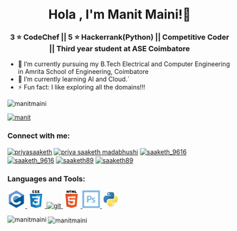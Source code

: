 <h1 align="center">Hola , I'm Manit Maini!👋</h1>
<h3 align="center">3 ⭐ CodeChef || 5 ⭐ Hackerrank(Python) || Competitive Coder || Third year student at ASE Coimbatore</h3>

- 🏫 I’m currently pursuing my B.Tech Electrical and Computer Engineering in Amrita School of Engineering, Coimbatore
- 🔭 I’m currently learning AI and Cloud.`
- ⚡ Fun fact: I like exploring all the domains!!!

<p align="left"> <img src="https://komarev.com/ghpvc/?username=manitmaini&label=Profile%20views&color=0e75b6&style=flat" alt="manitmaini" /> </p>

<p align="left"> <a href="https://twitter.com/manit" target="blank"><img src="https://img.shields.io/twitter/follow/manit?logo=twitter&style=for-the-badge" alt="manit" /></a> </p>

<h3 align="left">Connect with me:</h3>
<p align="left">
<a href="https://twitter.com/Manit11944809" target="blank"><img align="center" src="https://uxwing.com/wp-content/themes/uxwing/download/10-brands-and-social-media/twitter-round-line-color.svg" alt="priyasaaketh" height="30" width="40" /></a>
<a href="https://www.linkedin.com/in/manit-maini-36579788/" target="blank"><img align="center" src="https://uxwing.com/wp-content/themes/uxwing/download/10-brands-and-social-media/linkedin-round-line-color.svg" alt="priya saaketh madabhushi" height="30" width="40" /></a>
<a href="https://www.instagram.com/dil_se_manit/" target="blank"><img align="center" src="https://uxwing.com/wp-content/themes/uxwing/download/10-brands-and-social-media/instagram-round-line-color.svg" alt="saaketh_9616" height="30" width="40" /></a>
<a href="https://www.codechef.com/users/manit_13" target="blank"><img align="center" src="https://cdn.jsdelivr.net/npm/simple-icons@3.1.0/icons/codechef.svg" alt="saaketh_9616" height="30" width="40" /></a>
<a href="https://www.hackerrank.com/manitmaini" target="blank"><img align="center" src="https://upload.wikimedia.org/wikipedia/commons/6/65/HackerRank_logo.png" alt="saaketh89" height="30" width="40" /></a>
<a href="https://auth.geeksforgeeks.org/user/manitmaini/profile" target="blank"><img align="center" src="https://encrypted-tbn0.gstatic.com/images?q=tbn:ANd9GcSiskq6uHR_nlUGFkFmsdNAmSiR_1shiLz3fw&usqp=CAU" alt="saaketh89" height="30" width="40" /></a>
</p>
  

<h3  align="left">Languages and Tools:</h3>
<p align="left"> <a href="https://www.cprogramming.com/" target="_blank"> <img src="https://raw.githubusercontent.com/devicons/devicon/master/icons/c/c-original.svg" alt="c" width="40" height="40"/> </a>  <a href="https://www.w3schools.com/css/" target="_blank"> <img src="https://raw.githubusercontent.com/devicons/devicon/master/icons/css3/css3-original-wordmark.svg" alt="css3" width="40" height="40"/> </a> <a href="https://git-scm.com/" target="_blank"> <img src="https://www.vectorlogo.zone/logos/git-scm/git-scm-icon.svg" alt="git" width="40" height="40"/> </a> <a href="https://www.w3.org/html/" target="_blank"> <img src="https://raw.githubusercontent.com/devicons/devicon/master/icons/html5/html5-original-wordmark.svg" alt="html5" width="40" height="40"/> </a>  </a> <a href="https://www.photoshop.com/en" target="_blank"> <img src="https://raw.githubusercontent.com/devicons/devicon/master/icons/photoshop/photoshop-line.svg" alt="photoshop" width="40" height="40"/> </a> <a href="https://www.python.org" target="_blank"> <img src="https://raw.githubusercontent.com/devicons/devicon/master/icons/python/python-original.svg" alt="python" width="40" height="40"/> </a> 

<p><img align="left" src="https://github-readme-stats.vercel.app/api/top-langs?username=manitmaini&show_icons=true&locale=en&layout=compact" alt="manitmaini" /></p>
</p>
<p>&nbsp;<img align="center" src="https://github-readme-stats.vercel.app/api?username=manitmaini&show_icons=true&locale=en" alt="manitmaini" /></p>


